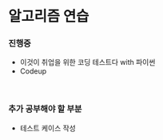 # 알고리즘 연습

### 진행중

<ul>
  <li> 이것이 취업을 위한 코딩 테스트다 with 파이썬
  <li> Codeup
</ul>
<br>

### 추가 공부해야 할 부분

<ul>
  <li> 테스트 케이스 작성
</ul>
